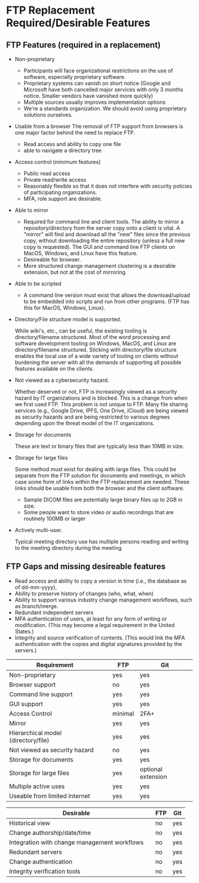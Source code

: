 # FTP Replacement Required/Desirable Features

## FTP Features (required in a replacement)

* Non-proprietary 

   * Participants will face organizational restrictions on the use of software, especially proprietary software.  
   * Proprietary systems can vanish on short notice (Google and Microsoft have both cancelled major services with only 3 months notice.  Smaller vendors have vanished more quickly)
   * Multiple sources usually improves implementation options
   * We're a standards organization.  We should avoid using proprietary solutions ourselves.

* Usable from a browser 
    The removal of FTP support from browsers is one major factor behind the need to replace FTP.
    * Read access and ability to copy one file
    * able to navigate a directory tree

* Access control  (minimum features)
    * Public read access
    * Private read/write access
    * Reasonably flexible so that it does not interfere with security policies of participating organizations.
    * MFA, role support are desirable.

* Able to mirror 
    * Required for command line and client tools.  The ability to mirror a repository/directory from the server copy onto a client is vital.  A "mirror" will find and download all the "new" files since the previous copy, without downloading the entire repository (unless a full new copy is requested).  The GUI and command line FTP clients on MacOS, Windows, and Linux have this feature.
    * Desireable for browser. 
    * More structured change management clustering is a desirable extension, but not at the cost of mirroring.

* Able to be scripted
    * A command line version must exist that allows the download/upload to be embedded into scripts and run from other programs. (FTP has this for MacOS, Windows, Linux).

* Directory/File structure model is supported.  

    While wiki's, etc., can be useful, the existing tooling is directory/filename structured.  Most of the word processing and software development tooling on Windows, MacOS, and Linux are directory/filename structured.  Sticking with directory/file structure enables the local use of a wide variety of tooling on clients without burdening the server with all the demands of supporting all possible features available on the clients.

* Not viewed as a cybersecurity hazard.  

    Whether deserved or not, FTP is increasingly viewed as a security hazard by IT organizations and is blocked.  This is a change from when we first used FTP.  This problem is not unique to FTP.  Many file sharing services (e.g., Google Drive, IPFS, One Drive, iCloud) are being viewed as security hazards and are being restricted to various degrees depending upon the threat model of the IT organizations.

* Storage for documents

    These are text or binary files that are typically less than 10MB in size.

* Storage for large files

    Some method must exist for dealing with large files.  This could be separate from the FTP solution for documents and meetings, in which case some form of links within the FTP replacement are needed.  These links should be usable from both the browser and the client software.
    * Sample DICOM files are potentially large binary files up to 2GB in size.
    * Some people want to store video or audio recordings that are routinely 100MB or larger

* Actively multi-user.

    Typical meeting directory use has multiple persons reading and writing to the meeting directory during the meeting. 


## FTP Gaps and missing desireable features

* Read access and ability to copy a version in time (i.e., the database as of dd-mm-yyyy), 
* Ability to preserve history of changes (who, what, when)
* Ability to support various industry change management workflows, such as branch/merge.
* Redundant independent servers
* MFA authentication of users, at least for any form of writing or modification.  (This may become a legal requirement in the United States.)
* Integrity and source verification of contents.  (This would link the MFA authentication with the copies and digital signatures provided by the servers.)

| Requirement | | FTP | Git |
|-------------|-------|-----|-----|
| Non-proprietary | | yes | yes |
| Browser support | | no | yes |
| Command line support | | yes | yes |
| GUI support | | yes | yes |
| Access Control | | minimal | 2FA+ |
| Mirror | | yes | yes |
| Hierarchical model (directory/file) | | yes | yes |
| Not viewed as security hazard | | no | yes |
| Storage for documents | | yes | yes |
| Storage for large files | | yes | optional extension |
| Multiple active uses | | yes | yes |
| Useable from limited Internet | | yes | yes |


| Desirable | | FTP | Git |
|-----------|-------|-----|-----| 
| Historical view | | no | yes |
| Change authorship/date/time | | no | yes |
| Integration with change management workflows | | no | yes |
| Redundant servers | | no | yes |
| Change authentication | | no | yes |
| Integrity verification tools | | no | yes |